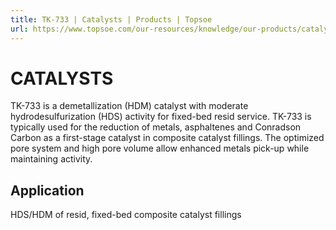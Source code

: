 ```yaml
---
title: TK-733 | Catalysts | Products | Topsoe
url: https://www.topsoe.com/our-resources/knowledge/our-products/catalysts/tk-733#main-content
---
```


# CATALYSTS

TK-733 is a demetallization (HDM) catalyst with moderate hydrodesulfurization (HDS) activity for fixed-bed resid service. TK-733 is typically used for the reduction of metals, asphaltenes and Conradson Carbon as a first-stage catalyst in composite catalyst fillings. The optimized pore system and high pore volume allow enhanced metals pick-up while maintaining activity.

## Application

HDS/HDM of resid, fixed-bed composite catalyst fillings